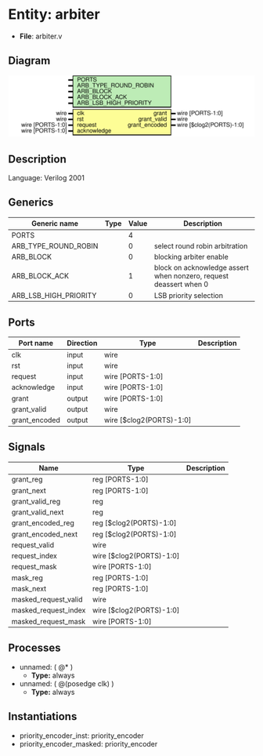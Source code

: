 # Entity: arbiter

- **File**: arbiter.v
## Diagram

![Diagram](arbiter.svg "Diagram")
## Description


 Language: Verilog 2001


## Generics

| Generic name          | Type | Value | Description                                                         |
| --------------------- | ---- | ----- | ------------------------------------------------------------------- |
| PORTS                 |      | 4     |                                                                     |
| ARB_TYPE_ROUND_ROBIN  |      | 0     |  select round robin arbitration                                     |
| ARB_BLOCK             |      | 0     |  blocking arbiter enable                                            |
| ARB_BLOCK_ACK         |      | 1     |  block on acknowledge assert when nonzero, request deassert when 0  |
| ARB_LSB_HIGH_PRIORITY |      | 0     |  LSB priority selection                                             |
## Ports

| Port name     | Direction | Type                     | Description |
| ------------- | --------- | ------------------------ | ----------- |
| clk           | input     | wire                     |             |
| rst           | input     | wire                     |             |
| request       | input     | wire [PORTS-1:0]         |             |
| acknowledge   | input     | wire [PORTS-1:0]         |             |
| grant         | output    | wire [PORTS-1:0]         |             |
| grant_valid   | output    | wire                     |             |
| grant_encoded | output    | wire [$clog2(PORTS)-1:0] |             |
## Signals

| Name                 | Type                     | Description |
| -------------------- | ------------------------ | ----------- |
| grant_reg            | reg [PORTS-1:0]          |             |
| grant_next           | reg [PORTS-1:0]          |             |
| grant_valid_reg      | reg                      |             |
| grant_valid_next     | reg                      |             |
| grant_encoded_reg    | reg [$clog2(PORTS)-1:0]  |             |
| grant_encoded_next   | reg [$clog2(PORTS)-1:0]  |             |
| request_valid        | wire                     |             |
| request_index        | wire [$clog2(PORTS)-1:0] |             |
| request_mask         | wire [PORTS-1:0]         |             |
| mask_reg             | reg [PORTS-1:0]          |             |
| mask_next            | reg [PORTS-1:0]          |             |
| masked_request_valid | wire                     |             |
| masked_request_index | wire [$clog2(PORTS)-1:0] |             |
| masked_request_mask  | wire [PORTS-1:0]         |             |
## Processes
- unnamed: ( @* )
  - **Type:** always
- unnamed: ( @(posedge clk) )
  - **Type:** always
## Instantiations

- priority_encoder_inst: priority_encoder
- priority_encoder_masked: priority_encoder
